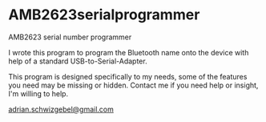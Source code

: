 # AMB2623serialprogrammer
AMB2623 serial number programmer

I wrote this program to program the Bluetooth name onto the device with help of a standard USB-to-Serial-Adapter.


This program is designed specifically to my needs, some of the features you need may be missing or hidden. Contact me if you need help or insight, I'm willing to help.

adrian.schwizgebel@gmail.com
